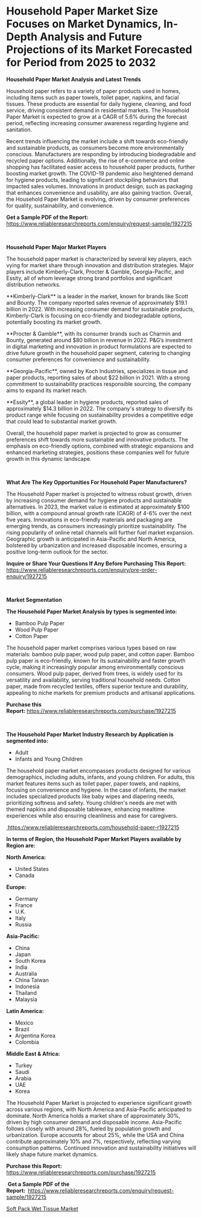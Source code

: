 <p><h1>Household Paper Market Size Focuses on Market Dynamics, In-Depth Analysis and Future Projections of its Market Forecasted for Period from 2025 to 2032</h1></p><p><strong>Household Paper Market Analysis and Latest Trends</strong></p>
<p><p>Household paper refers to a variety of paper products used in homes, including items such as paper towels, toilet paper, napkins, and facial tissues. These products are essential for daily hygiene, cleaning, and food service, driving consistent demand in residential markets. The Household Paper Market is expected to grow at a CAGR of 5.6% during the forecast period, reflecting increasing consumer awareness regarding hygiene and sanitation.</p><p>Recent trends influencing the market include a shift towards eco-friendly and sustainable products, as consumers become more environmentally conscious. Manufacturers are responding by introducing biodegradable and recycled paper options. Additionally, the rise of e-commerce and online shopping has facilitated easier access to household paper products, further boosting market growth. The COVID-19 pandemic also heightened demand for hygiene products, leading to significant stockpiling behaviors that impacted sales volumes. Innovations in product design, such as packaging that enhances convenience and usability, are also gaining traction. Overall, the Household Paper Market is evolving, driven by consumer preferences for quality, sustainability, and convenience.</p></p>
<p><strong>Get a Sample PDF of the Report:&nbsp;</strong> <a href="https://www.reliableresearchreports.com/enquiry/request-sample/1927215?utm_campaign=2296&utm_medium=2&utm_source=Github&utm_content=ia&utm_term=28032025&utm_id=household-paper">https://www.reliableresearchreports.com/enquiry/request-sample/1927215</a></p>
<p>&nbsp;</p>
<p><strong>Household Paper Major Market Players</strong></p>
<p><p>The household paper market is characterized by several key players, each vying for market share through innovation and distribution strategies. Major players include Kimberly-Clark, Procter & Gamble, Georgia-Pacific, and Essity, all of whom leverage strong brand portfolios and significant distribution networks.</p><p>**Kimberly-Clark** is a leader in the market, known for brands like Scott and Bounty. The company reported sales revenue of approximately $19.1 billion in 2022. With increasing consumer demand for sustainable products, Kimberly-Clark is focusing on eco-friendly and biodegradable options, potentially boosting its market growth.</p><p>**Procter & Gamble**, with its consumer brands such as Charmin and Bounty, generated around $80 billion in revenue in 2022. P&G’s investment in digital marketing and innovation in product formulations are expected to drive future growth in the household paper segment, catering to changing consumer preferences for convenience and sustainability.</p><p>**Georgia-Pacific**, owned by Koch Industries, specializes in tissue and paper products, reporting sales of about $22 billion in 2021. With a strong commitment to sustainability practices responsible sourcing, the company aims to expand its market reach.</p><p>**Essity**, a global leader in hygiene products, reported sales of approximately $14.3 billion in 2022. The company's strategy to diversify its product range while focusing on sustainability provides a competitive edge that could lead to substantial market growth.</p><p>Overall, the household paper market is projected to grow as consumer preferences shift towards more sustainable and innovative products. The emphasis on eco-friendly options, combined with strategic expansions and enhanced marketing strategies, positions these companies well for future growth in this dynamic landscape.</p></p>
<p>&nbsp;</p>
<p><strong>What Are The Key Opportunities For Household Paper Manufacturers?</strong></p>
<p><p>The Household Paper market is projected to witness robust growth, driven by increasing consumer demand for hygiene products and sustainable alternatives. In 2023, the market value is estimated at approximately $100 billion, with a compound annual growth rate (CAGR) of 4-6% over the next five years. Innovations in eco-friendly materials and packaging are emerging trends, as consumers increasingly prioritize sustainability. The rising popularity of online retail channels will further fuel market expansion. Geographic growth is anticipated in Asia-Pacific and North America, bolstered by urbanization and increased disposable incomes, ensuring a positive long-term outlook for the sector.</p></p>
<p><strong>Inquire or Share Your Questions If Any Before Purchasing This Report:</strong> <a href="https://www.reliableresearchreports.com/enquiry/pre-order-enquiry/1927215?utm_campaign=2296&utm_medium=2&utm_source=Github&utm_content=ia&utm_term=28032025&utm_id=household-paper">https://www.reliableresearchreports.com/enquiry/pre-order-enquiry/1927215</a></p>
<p>&nbsp;</p>
<p><strong>Market Segmentation</strong></p>
<p><strong>The Household Paper Market Analysis by types is segmented into:</strong></p>
<p><ul><li>Bamboo Pulp Paper</li><li>Wood Pulp Paper</li><li>Cotton Paper</li></ul></p>
<p><p>The household paper market comprises various types based on raw materials: bamboo pulp paper, wood pulp paper, and cotton paper. Bamboo pulp paper is eco-friendly, known for its sustainability and faster growth cycle, making it increasingly popular among environmentally conscious consumers. Wood pulp paper, derived from trees, is widely used for its versatility and availability, serving traditional household needs. Cotton paper, made from recycled textiles, offers superior texture and durability, appealing to niche markets for premium products and artisanal applications.</p></p>
<p><strong>Purchase this Report:&nbsp;</strong><a href="https://www.reliableresearchreports.com/purchase/1927215?utm_campaign=2296&utm_medium=2&utm_source=Github&utm_content=ia&utm_term=28032025&utm_id=household-paper">https://www.reliableresearchreports.com/purchase/1927215</a></p>
<p>&nbsp;</p>
<p><strong>The Household Paper Market Industry Research by Application is segmented into:</strong></p>
<p><ul><li>Adult</li><li>Infants and Young Children</li></ul></p>
<p><p>The household paper market encompasses products designed for various demographics, including adults, infants, and young children. For adults, this market features items such as toilet paper, paper towels, and napkins, focusing on convenience and hygiene. In the case of infants, the market includes specialized products like baby wipes and diapering needs, prioritizing softness and safety. Young children's needs are met with themed napkins and disposable tableware, enhancing mealtime experiences while also ensuring cleanliness and ease for caregivers.</p></p>
<p><a href="https://www.reliableresearchreports.com/household-paper-r1927215?utm_campaign=2296&utm_medium=2&utm_source=Github&utm_content=ia&utm_term=28032025&utm_id=household-paper">&nbsp;https://www.reliableresearchreports.com/household-paper-r1927215</a></p>
<p><strong>In terms of Region, the Household Paper Market Players available by Region are:</strong></p>
<p>
    <p> <strong> North America: </strong>
        <ul>
            <li>United States</li>
            <li>Canada</li>
        </ul>
        </p> 
    <p> <strong> Europe: </strong>
        <ul>
            <li>Germany</li>
            <li>France</li>
            <li>U.K.</li>
            <li>Italy</li>
            <li>Russia</li>
        </ul>
        </p> 
    <p> <strong> Asia-Pacific: </strong>
        <ul>
            <li>China</li>
            <li>Japan</li>
            <li>South Korea</li>
            <li>India</li>
            <li>Australia</li>
            <li>China Taiwan</li>
            <li>Indonesia</li>
            <li>Thailand</li>
            <li>Malaysia</li>
        </ul>
        </p> 
    <p> <strong> Latin America: </strong>
        <ul>
            <li>Mexico</li>
            <li>Brazil</li>
            <li>Argentina Korea</li>
            <li>Colombia</li>
        </ul>
        </p> 
    <p> <strong> Middle East & Africa: </strong>
        <ul>
            <li>Turkey</li>
            <li>Saudi</li>
            <li>Arabia</li>
            <li>UAE</li>
            <li>Korea</li>
        </ul>
    </p>
    </p>
<p><p>The Household Paper Market is projected to experience significant growth across various regions, with North America and Asia-Pacific anticipated to dominate. North America holds a market share of approximately 30%, driven by high consumer demand and disposable income. Asia-Pacific follows closely with around 28%, fueled by population growth and urbanization. Europe accounts for about 25%, while the USA and China contribute approximately 10% and 7%, respectively, reflecting varying consumption patterns. Continued innovation and sustainability initiatives will likely shape future market dynamics.</p></p>
<p><strong>Purchase this Report: </strong><a href="https://www.reliableresearchreports.com/purchase/1927215?utm_campaign=2296&utm_medium=2&utm_source=Github&utm_content=ia&utm_term=28032025&utm_id=household-paper">https://www.reliableresearchreports.com/purchase/1927215</a></p>
<p>&nbsp;<strong>Get a Sample PDF of the Report:&nbsp;&nbsp;</strong><a href="https://www.reliableresearchreports.com/enquiry/request-sample/1927215?utm_campaign=2296&utm_medium=2&utm_source=Github&utm_content=ia&utm_term=28032025&utm_id=household-paper">https://www.reliableresearchreports.com/enquiry/request-sample/1927215</a></p>
<p><strong></strong></p>
<p><p><a href="https://github.com/oslieselotte2192/Market-Research-Report-List-1/blob/main/soft-pack-wet-tissue-market.md?utm_campaign=2296&utm_medium=2&utm_source=Github&utm_content=ia&utm_term=28032025&utm_id=household-paper">Soft Pack Wet Tissue Market</a></p></p>
